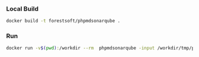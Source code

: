### Local Build

```bash
docker build -t forestsoft/phpmdsonarqube .
```

### Run
```bash
docker run -v$(pwd):/workdir --rm  phpmdsonarqube -input /workdir/tmp/phpmd.json -output /workdir/tmp/sonarqube.json
```